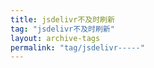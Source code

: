 ```yaml
---
title: jsdelivr不及时刷新
tag: "jsdelivr不及时刷新"
layout: archive-tags
permalink: "tag/jsdelivr-----"
---
```

